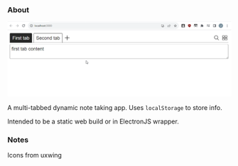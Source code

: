 ### About

<img src="demo.gif"/>

A multi-tabbed dynamic note taking app. Uses `localStorage` to store info.

Intended to be a static web build or in ElectronJS wrapper.

### Notes

Icons from uxwing